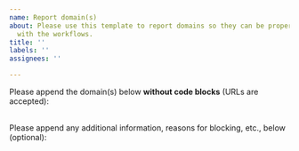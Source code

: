 ```yaml
---
name: Report domain(s)
about: Please use this template to report domains so they can be properly incorporated
  with the workflows.
title: ''
labels: ''
assignees: ''

---
```


Please append the domain(s) below **without code blocks** (URLs are accepted):

<br>
Please append any additional information, reasons for blocking, etc., below (optional):
